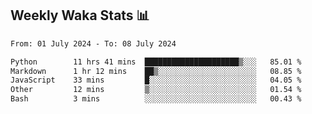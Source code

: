 ## Weekly Waka Stats 📊
<!--START_SECTION:waka-->

```txt
From: 01 July 2024 - To: 08 July 2024

Python        11 hrs 41 mins  █████████████████████▒░░░   85.01 %
Markdown      1 hr 12 mins    ██▒░░░░░░░░░░░░░░░░░░░░░░   08.85 %
JavaScript    33 mins         █░░░░░░░░░░░░░░░░░░░░░░░░   04.05 %
Other         12 mins         ▒░░░░░░░░░░░░░░░░░░░░░░░░   01.54 %
Bash          3 mins          ░░░░░░░░░░░░░░░░░░░░░░░░░   00.43 %
```

<!--END_SECTION:waka-->

<!--

Here are some ideas to get you started:

- 🔭 I’m currently working on (way to add branches committed on)
- 🌱 I’m currently learning Web Frameworks and Machine Learning! (Lisp, JS (react & angular), Python, and __)
- 💬 Ask me about ...
- 📫 How to reach me: 
- 😄 Pronouns: He/Him/His
- ⚡ Fun fact: ...

that-recsys-lab
-->
